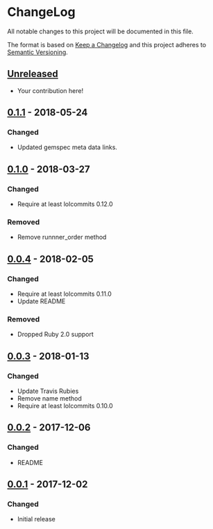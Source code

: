 # ChangeLog

All notable changes to this project will be documented in this file.

The format is based on [Keep a Changelog][KeepAChangelog] and this project
adheres to [Semantic Versioning][Semver].

## [Unreleased]

- Your contribution here!

## [0.1.1] - 2018-05-24
### Changed
- Updated gemspec meta data links.

## [0.1.0] - 2018-03-27
### Changed
- Require at least lolcommits 0.12.0

### Removed
- Remove runnner_order method

## [0.0.4] - 2018-02-05
### Changed
- Require at least lolcommits 0.11.0
- Update README

### Removed
- Dropped Ruby 2.0 support

## [0.0.3] - 2018-01-13
### Changed
- Update Travis Rubies
- Remove name method
- Require at least lolcommits 0.10.0

## [0.0.2] - 2017-12-06
### Changed
- README

## [0.0.1] - 2017-12-02
### Changed
- Initial release

[Unreleased]: https://github.com/lolcommits/lolcommits-protonet/compare/v0.1.1...HEAD
[0.1.1]: https://github.com/lolcommits/lolcommits-protonet/compare/v0.1.0...v0.1.1
[0.1.0]: https://github.com/lolcommits/lolcommits-protonet/compare/v0.0.4...v0.1.0
[0.0.4]: https://github.com/lolcommits/lolcommits-protonet/compare/v0.0.3...v0.0.4
[0.0.3]: https://github.com/lolcommits/lolcommits-protonet/compare/v0.0.2...v0.0.3
[0.0.2]: https://github.com/lolcommits/lolcommits-protonet/compare/v0.0.1...v0.0.2
[0.0.1]: https://github.com/lolcommits/lolcommits-protonet/compare/ee998ae...v0.0.1
[KeepAChangelog]: http://keepachangelog.com/en/1.0.0/
[Semver]: http://semver.org/spec/v2.0.0.html
